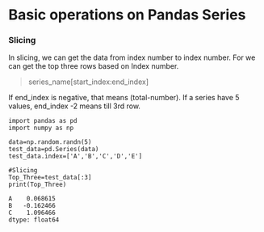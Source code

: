 # Basic operations on Pandas Series

### Slicing

In slicing, we can get the data from index number to index number.
For we can get the top three rows based on Index number.
> series_name[start_index:end_index]

If end_index is negative, that means (total-number). If a series have 5 values, end_index -2 means till 3rd row.

    import pandas as pd
    import numpy as np

    data=np.random.randn(5)
    test_data=pd.Series(data)
    test_data.index=['A','B','C','D','E']

    #Slicing
    Top_Three=test_data[:3]
    print(Top_Three)
 
    A    0.068615
    B   -0.162466
    C    1.096466
    dtype: float64